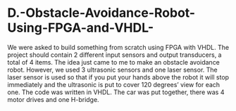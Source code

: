 # D.-Obstacle-Avoidance-Robot-Using-FPGA-and-VHDL-
We were asked to build something from scratch using FPGA with VHDL. The project should contain 2 different input sensors and output transducers, a total of 4 items. The idea just came to me to make an obstacle avoidance robot. However, we used 3 ultrasonic sensors and one laser sensor. The laser sensor is used so that if you put your hands above the robot it will stop immediately and the ultrasonic is put to cover 120 degrees’ view for each one. The code was written in VHDL. The car was put together, there was 4 motor drives and one H-bridge.
